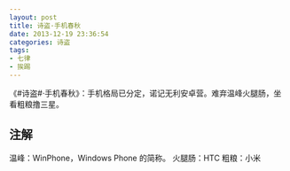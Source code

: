 ```yaml
---
layout: post
title: 诗盗·手机春秋
date: 2013-12-19 23:36:54
categories: 诗盗
tags:
- 七律
- 挨踢
---
```

《#诗盗#·手机春秋》：手机格局已分定，诺记无利安卓营。难弃温峰火腿肠，坐看粗粮撸三星。

## 注解
温峰：WinPhone，Windows Phone 的简称。
火腿肠：HTC
粗粮：小米
